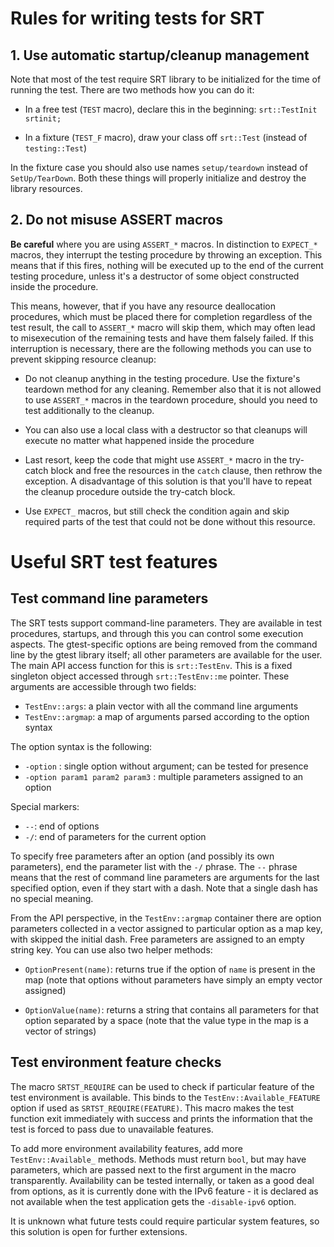 # Rules for writing tests for SRT

## 1. Use automatic startup/cleanup management

Note that most of the test require SRT library to be initialized for the
time of running the test. There are two methods how you can do it:

* In a free test (`TEST` macro), declare this in the beginning:
`srt::TestInit srtinit;`

* In a fixture (`TEST_F` macro), draw your class off `srt::Test`
(instead of `testing::Test`)

In the fixture case you should also use names `setup/teardown` instead of
`SetUp/TearDown`. Both these things will properly initialize and destroy the
library resources.

## 2. Do not misuse ASSERT macros

**Be careful** where you are using `ASSERT_*` macros. In distinction to
`EXPECT_*` macros, they interrupt the testing procedure by throwing an exception.
This means that if this fires, nothing will be executed up to the end of the
current testing procedure, unless it's a destructor of some object constructed
inside the procedure.

This means, however, that if you have any resource deallocation procedures, which
must be placed there for completion regardless of the test result, the call to
`ASSERT_*` macro will skip them, which may often lead to misexecution of the
remaining tests and have them falsely failed. If this interruption is necessary,
there are the following methods you can use to prevent skipping resource cleanup:

* Do not cleanup anything in the testing procedure. Use the fixture's teardown
method for any cleaning. Remember also that it is not allowed to use `ASSERT_*`
macros in the teardown procedure, should you need to test additionally to the
cleanup.

* You can also use a local class with a destructor so that cleanups will execute
no matter what happened inside the procedure

* Last resort, keep the code that might use `ASSERT_*` macro in the try-catch
block and free the resources in the `catch` clause, then rethrow the exception.
A disadvantage of this solution is that you'll have to repeat the cleanup
procedure outside the try-catch block.

* Use `EXPECT_` macros, but still check the condition again and skip required
parts of the test that could not be done without this resource.

# Useful SRT test features

## Test command line parameters

The SRT tests support command-line parameters. They are available in test
procedures, startups, and through this you can control some execution
aspects. The gtest-specific options are being removed from the command
line by the gtest library itself; all other parameters are available for
the user. The main API access function for this is `srt::TestEnv`. This
is a fixed singleton object accessed through `srt::TestEnv::me` pointer.
These arguments are accessible through two fields:

* `TestEnv::args`: a plain vector with all the command line arguments
* `TestEnv::argmap`: a map of arguments parsed according to the option syntax

The option syntax is the following:

* `-option` : single option without argument; can be tested for presence
* `-option param1 param2 param3` : multiple parameters assigned to an option

Special markers:

* `--`: end of options
* `-/`: end of parameters for the current option

To specify free parameters after an option (and possibly its own parameters),
end the parameter list with the `-/` phrase. The `--` phrase means that the
rest of command line parameters are arguments for the last specified option,
even if they start with a dash. Note that a single dash has no special meaning.

From the API perspective, in the `TestEnv::argmap` container there are option
parameters collected in a vector assigned to particular option as a map key,
with skipped the initial dash. Free parameters are assigned to an empty string
key. You can use also two helper methods:

* `OptionPresent(name)`: returns true if the option of `name` is present in the
map (note that options without parameters have simply an empty vector assigned)

* `OptionValue(name)`: returns a string that contains all parameters for that
option separated by a space (note that the value type in the map is a vector
of strings)

## Test environment feature checks

The macro `SRTST_REQUIRE` can be used to check if particular feature of the
test environment is available. This binds to the `TestEnv::Available_FEATURE`
option if used as `SRTST_REQUIRE(FEATURE)`. This macro makes the test function
exit immediately with success and prints the information that the test is
forced to pass due to unavailable features.

To add more environment availability features, add more `TestEnv::Available_`
methods. Methods must return `bool`, but may have parameters, which are passed
next to the first argument in the macro transparently. Availability can be
tested internally, or taken as a good deal from options, as it is currently
done with the IPv6 feature - it is declared as not available when the test
application gets the `-disable-ipv6` option.

It is unknown what future tests could require particular system features,
so this solution is open for further extensions.

